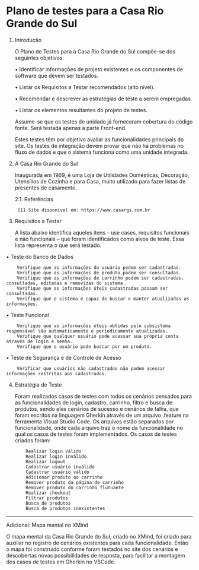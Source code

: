 # Plano de testes para a Casa Rio Grande do Sul

1. Introdução

    O Plano de Testes para a Casa Rio Grande do Sul compõe-se dos seguintes objetivos:
    
    •	Identificar informações de projeto existentes e os componentes de software que devem ser testados.
    
    •	Listar os Requisitos a Testar recomendados (alto nível).
    
    •	Recomendar e descrever as estratégias de teste a serem empregadas.
    
    •	Listar os elementos resultantes do projeto de testes.

    Assume-se que os testes de unidade já forneceram cobertura do código fonte. Será testada apenas a parte Front-end.

    Estes testes têm por objetivo avaliar as funcionalidades principais do site. Os testes de integração devem provar que não há problemas no fluxo de dados e que o sistema         funciona como uma unidade integrada.


2. A Casa Rio Grande do Sul
    
    Inaugurada em 1969, é uma Loja de Utilidades Domésticas, Decoração, Utensílios de Cozinha e para Casa, muito utilizado para fazer listas de presentes de casamento. 

    2.1. 	Referências

        [1] Site disponível em: https://www.casargs.com.br


3. Requisitos a Testar

    A lista abaixo identifica aqueles itens – use cases, requisitos funcionais e não funcionais – que foram identificados como alvos de teste. Essa lista representa o que será       testado. 
    
  •	Teste do Banco de Dados
  
        Verifique que as informações do usuário podem ser cadastradas.
        Verifique que as informações de produto podem ser consultadas.
        Verifique que as informações de carrinho podem ser cadastradas, consultadas, editadas e removidas do sistema.
        Verifique que as informações úteis cadastradas possam ser consultadas.
        Verifique que o sistema é capaz de buscar e manter atualizadas as informações.
        
  •	Teste Funcional
  
        Verifique que as informações úteis obtidas pelo subsistema responsável são automaticamente e periodicamente atualizadas.
        Verifique que qualquer usuário pode acessar sua própria conta através de login e senha.
        Verifique que o usuário pode buscar por um produto.


  •	Teste de Segurança e de Controle de Acesso
  
        Verificar que usuários não cadastrados não podem acessar informações restritas aos cadastrados.
        
4. Estratégia de Teste

    Foram realizados casos de testes com todos os cenários pensados para as funcionalidades de login, cadastro, carrinho, filtro e busca de produtos, sendo eles cenários de         sucesso e cenários de falha, que foram escritos na linguagem Gherkin através de um arquivo .feature na ferramenta Visual Studio Code. Os arquivos estão separados por             funcionalidade, onde cada arquivo traz o nome da funcionalidade no qual os casos de testes foram implementados.
    Os casos de testes criados foram:
    
           Realizar login válido
           Realizar login inválido
           Realizar logout
           Cadastrar usuário inválido
           Cadastrar usuário válido
           Adicionar produto ao carrinho
           Remover produto da página de carrinho
           Remover produto do carrinho flutuante
           Realizar checkout
           Filtrar produtos
           Busca de produtos
           Busca de produtos inexistentes
    
----------------------------------------------------------------------------------------------------------------------------------------------------------------------
Adicional: Mapa mental no XMind

O mapa mental da Casa Rio Grande do Sul, criado no XMind, foi criado para auxiliar no registro de cenários existentes para cada funcionalidade. Então o mapa foi construído conforme foram testados no site dos cenários e descobertas novas possibilidades de resposta, para facilitar a montagem dos casos de testes em Gherkin no VSCode.
